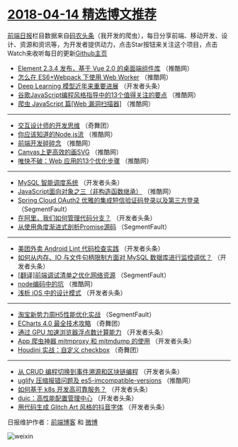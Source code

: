 # [2018-04-14 精选博文推荐](http://hao.caibaojian.com/date/2018/04/14)

[前端日报](http://caibaojian.com/c/news)栏目数据来自[码农头条](http://hao.caibaojian.com/)（我开发的爬虫），每日分享前端、移动开发、设计、资源和资讯等，为开发者提供动力，点击Star按钮来关注这个项目，点击Watch来收听每日的更新[Github主页](https://github.com/kujian/frontendDaily)
* [Element 2.3.4 发布，基于 Vue 2.0 的桌面端组件库](http://hao.caibaojian.com/70727.html) （推酷网）
* [怎么在 ES6+Webpack 下使用 Web Worker](http://hao.caibaojian.com/70723.html) （推酷网）
* [Deep Learning 模型近年来重要进展](http://hao.caibaojian.com/70695.html) （开发者头条）
* [谷歌JavaScript编程风格指导中的13个值得关注的要点](http://hao.caibaojian.com/70725.html) （推酷网）
* [爬虫 JavaScript 篇[Web 漏洞扫描器]](http://hao.caibaojian.com/70717.html) （推酷网）

***
* [交互设计师的开发思维](http://hao.caibaojian.com/70759.html) （奇舞团）
* [你应该知道的Node.js流](http://hao.caibaojian.com/70719.html) （推酷网）
* [前端开发碎碎念](http://hao.caibaojian.com/70720.html) （推酷网）
* [Canvas上更高效的画SVG](http://hao.caibaojian.com/70726.html) （推酷网）
* [唯快不破：Web 应用的13个优化步骤](http://hao.caibaojian.com/70721.html) （推酷网）

***
* [MySQL 智能调度系统](http://hao.caibaojian.com/70682.html) （开发者头条）
* [JavaScript面向对象之三（非构造函数继承）](http://hao.caibaojian.com/70722.html) （推酷网）
* [Spring Cloud OAuth2 优雅的集成短信验证码登录以及第三方登录](http://hao.caibaojian.com/70673.html) （SegmentFault）
* [在阿里，我们如何管理代码分支？](http://hao.caibaojian.com/70684.html) （开发者头条）
* [从使用角度渐进式剖析Promise源码](http://hao.caibaojian.com/70674.html) （SegmentFault）

***
* [美团外卖 Android Lint 代码检查实践](http://hao.caibaojian.com/70685.html) （开发者头条）
* [如何从内存、IO 与文件句柄限制方面对 MySQL 数据库进行监控调优？](http://hao.caibaojian.com/70696.html) （开发者头条）
* [[翻译]前端调试清单之优化网络资源](http://hao.caibaojian.com/70675.html) （SegmentFault）
* [node编码中的坑](http://hao.caibaojian.com/70724.html) （推酷网）
* [浅析 iOS 中的设计模式](http://hao.caibaojian.com/70686.html) （开发者头条）

***
* [淘宝新势力周H5性能优化实战](http://hao.caibaojian.com/70676.html) （SegmentFault）
* [ECharts 4.0 最全技术攻略](http://hao.caibaojian.com/70757.html) （奇舞团）
* [通过 GPU 加速浏览器浮点数计算能力](http://hao.caibaojian.com/70687.html) （开发者头条）
* [App 爬虫神器 mitmproxy 和 mitmdump 的使用](http://hao.caibaojian.com/70677.html) （开发者头条）
* [Houdini 实战：自定义 checkbox](http://hao.caibaojian.com/70758.html) （奇舞团）

***
* [从 CRUD 编程切换到事件溯源和区块链编程](http://hao.caibaojian.com/70688.html) （开发者头条）
* [uglify 压缩报错问题及 es5-imcompatible-versions](http://hao.caibaojian.com/70718.html) （推酷网）
* [如何基于 k8s 开发高可靠服务？](http://hao.caibaojian.com/70678.html) （开发者头条）
* [duic：高性能配置管理中心](http://hao.caibaojian.com/70689.html) （开发者头条）
* [用代码生成 Glitch Art 风格的抖音字体](http://hao.caibaojian.com/70681.html) （开发者头条）

日报维护作者：[前端博客](http://caibaojian.com/) 和 [微博](http://caibaojian.com/go/weibo)

![weixin](https://user-images.githubusercontent.com/3055447/38468989-651132ac-3b80-11e8-8e6b-15122322a9d7.png)
